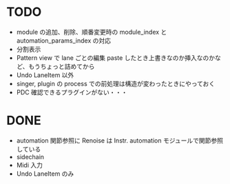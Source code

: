 # TODO

- module の追加、削除、順番変更時の module_index と automation_params_index の対応
- 分割表示
- Pattern view で lane ごとの編集
  paste したとき上書きなのか挿入なのかなど、もうちょっと詰めてから
- Undo LaneItem 以外
- singer, plugin の process での前処理は構造が変わったときにやっておく
- PDC
  確認できるプラグインがない・・・

# DONE

- automation 関節参照に
  Renoise は Instr. automation モジュールで関節参照している
- sidechain
- Midi 入力
- Undo LaneItem のみ
